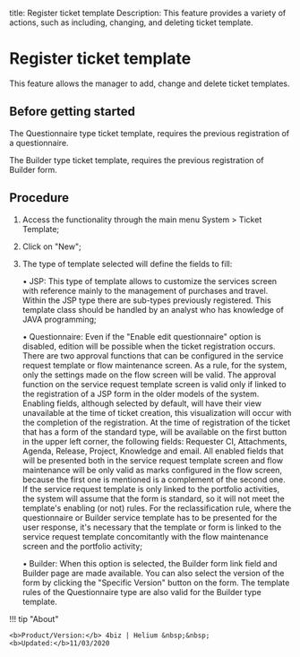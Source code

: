 title: Register ticket template
Description: This feature provides a variety of actions, such as including, changing, and deleting ticket template. 

# Register ticket template

This feature allows the manager to add, change and delete ticket templates.

## Before getting started

The Questionnaire type ticket template, requires the previous registration of a questionnaire.

The Builder type ticket template, requires the previous registration of Builder form.

## Procedure

1.	Access the functionality through the main menu System > Ticket Template;
2.	Click on "New";
3.	The type of template selected will define the fields to fill:

    •	JSP: This type of template allows to customize the services screen with reference mainly to the management of purchases and travel. Within the JSP type there are sub-types previously registered. This template class should be handled by an analyst who has knowledge of JAVA programming;

    •	Questionnaire: Even if the "Enable edit questionnaire" option is disabled, edition will be possible when the ticket registration occurs. There are two approval functions that can be configured in the service request template or flow maintenance screen. As a rule, for the system, only the settings made on the flow screen will be valid. The approval function on the service request template screen is valid only if linked to the registration of a JSP form in the older models of the system. Enabling fields, although selected by default, will have their view unavailable at the time of ticket creation, this visualization will occur with the completion of the registration. At the time of registration of the ticket that has a form of the standard type, will be available on the first button in the upper left corner, the following fields: Requester CI, Attachments, Agenda, Release, Project, Knowledge and email. All enabled fields that will be presented both in the service request template screen and flow maintenance will be only valid as marks configured in the flow screen, because the first one is mentioned is a complement of the second one. If the service request template is only linked to the portfolio activities, the system will assume that the form is standard, so it will not meet the template's enabling (or not) rules. For the reclassification rule, where the questionnaire or Builder service template has to be presented for the user response, it's necessary that the template or form is linked to the service request template concomitantly with the flow maintenance screen and the portfolio activity;
    
    •	Builder: When this option is selected, the Builder form link field and Builder page are made available. You can also select the version of the form by clicking the "Specific Version" button on the form. The template rules of the Questionnaire type are also valid for the Builder type template.





!!! tip "About"

    <b>Product/Version:</b> 4biz | Helium &nbsp;&nbsp;
    <b>Updated:</b>11/03/2020

